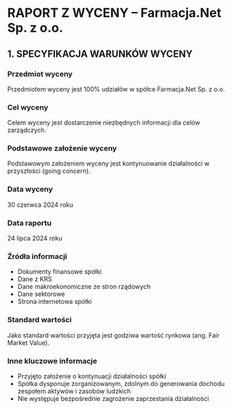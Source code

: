 # RAPORT Z WYCENY – Farmacja.Net Sp. z o.o.

## 1. SPECYFIKACJA WARUNKÓW WYCENY

### Przedmiot wyceny
Przedmiotem wyceny jest 100% udziałów w spółce Farmacja.Net Sp. z o.o.

### Cel wyceny
Celem wyceny jest dostarczenie niezbędnych informacji dla celów zarządczych.

### Podstawowe założenie wyceny
Podstawowym założeniem wyceny jest kontynuowanie działalności w przyszłości (going concern).

### Data wyceny
30 czerwca 2024 roku

### Data raportu
24 lipca 2024 roku

### Źródła informacji
- Dokumenty finansowe spółki
- Dane z KRS
- Dane makroekonomiczne ze stron rządowych
- Dane sektorowe
- Strona internetowa spółki

### Standard wartości
Jako standard wartości przyjęta jest godziwa wartość rynkowa (ang. Fair Market Value).

### Inne kluczowe informacje
- Przyjęto założenie o kontynuacji działalności spółki
- Spółka dysponuje zorganizowanym, zdolnym do generowania dochodu zespołem aktywów i zasobów ludzkich
- Nie występuje bezpośrednie zagrożenie zaprzestania działalności
